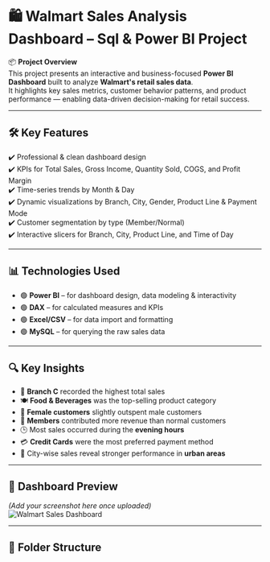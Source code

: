 # 🛍️ Walmart Sales Analysis Dashboard – Sql & Power BI Project

📦 **Project Overview**  
This project presents an interactive and business-focused **Power BI Dashboard** built to analyze **Walmart's retail sales data**.  
It highlights key sales metrics, customer behavior patterns, and product performance — enabling data-driven decision-making for retail success.

---

## 🛠️ Key Features

✔️ Professional & clean dashboard design  
✔️ KPIs for Total Sales, Gross Income, Quantity Sold, COGS, and Profit Margin  
✔️ Time-series trends by Month & Day  
✔️ Dynamic visualizations by Branch, City, Gender, Product Line & Payment Mode  
✔️ Customer segmentation by type (Member/Normal)  
✔️ Interactive slicers for Branch, City, Product Line, and Time of Day

---

## 📊 Technologies Used

- 🟢 **Power BI** – for dashboard design, data modeling & interactivity  
- 🟢 **DAX** – for calculated measures and KPIs  
- 🟢 **Excel/CSV** – for data import and formatting  
- 🟢 **MySQL** – for querying the raw sales data

---

## 🔍 Key Insights

- 🏬 **Branch C** recorded the highest total sales  
- 🍽️ **Food & Beverages** was the top-selling product category  
- 👩 **Female customers** slightly outspent male customers  
- 👥 **Members** contributed more revenue than normal customers  
- 🕒 Most sales occurred during the **evening hours**  
- 💳 **Credit Cards** were the most preferred payment method  
- 🌆 City-wise sales reveal stronger performance in **urban areas**

---

## 📎 Dashboard Preview

*(Add your screenshot here once uploaded)*  
![Walmart Sales Dashboard](Dashboards/walmart_sales_dashboard.png)

---

## 📂 Folder Structure

